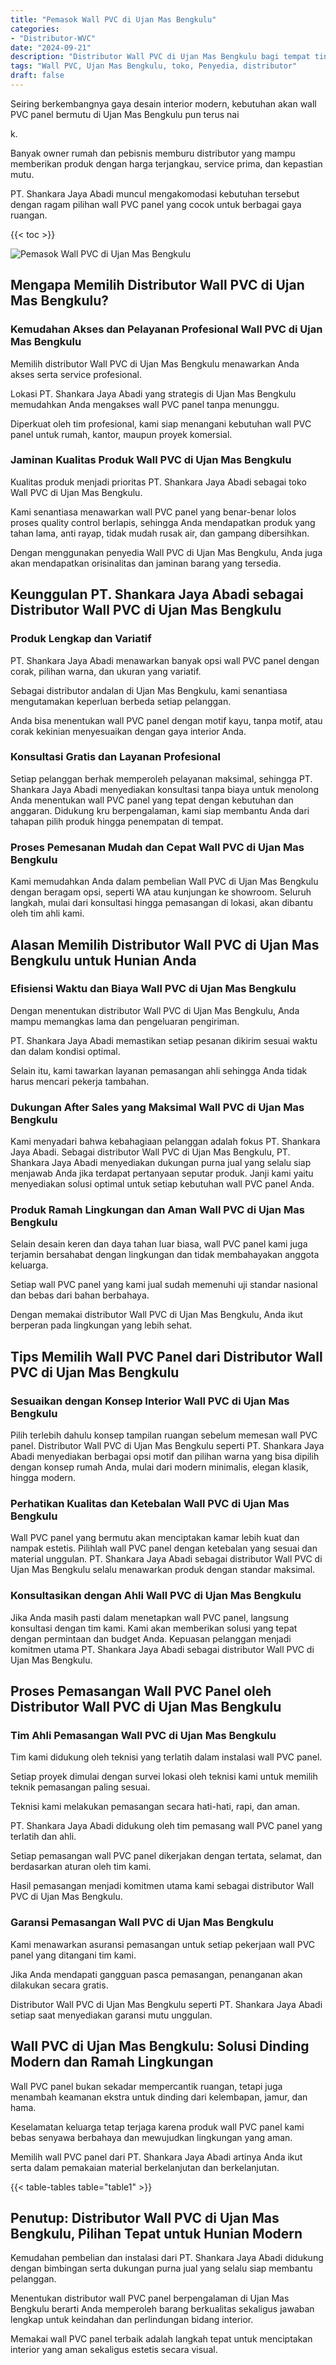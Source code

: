```yaml
---
title: "Pemasok Wall PVC di Ujan Mas Bengkulu"
categories: 
- "Distributor-WVC"
date: "2024-09-21"
description: "Distributor Wall PVC di Ujan Mas Bengkulu bagi tempat tinggal, office, serta toko. Produk terbaik, beragam motif, pilihan warna menarik, beserta jasa instalasi dikerjakan oleh tim berpengalaman serta jaminan resmi!|Servis distribusi Wall PVC di Ujan Mas Bengkulu untuk kebutuhan tempat tinggal, office, atau ritel, beserta produk berkualitas dan pemasangan oleh tenaga ahli berpengalaman dan kepastian resmi.|Solusi Wall PVC di Ujan Mas Bengkulu yang andal untuk rumah, office, dan ritel, dengan material berkualitas dan pemasangan dikerjakan oleh tenaga ahli ahli dan jaminan resmi.|Penjualan Wall PVC di Ujan Mas Bengkulu untuk hunian, kantor, dan gerai, beserta produk berkualitas dan instalasi ditangani oleh tenaga ahli berpengalaman, dilengkapi beserta garansi resmi.}"
tags: "Wall PVC, Ujan Mas Bengkulu, toko, Penyedia, distributor"
draft: false
---
```


Seiring berkembangnya gaya desain interior modern, kebutuhan akan wall PVC panel bermutu di Ujan Mas Bengkulu pun terus nai

k.

Banyak owner rumah dan pebisnis memburu distributor yang mampu memberikan produk dengan harga terjangkau, service prima, dan kepastian mutu.

PT. Shankara Jaya Abadi muncul mengakomodasi kebutuhan tersebut dengan ragam pilihan wall PVC panel yang cocok untuk berbagai gaya ruangan.

{{< toc >}}

![Pemasok Wall PVC di Ujan Mas Bengkulu](/images/Distributor-WVC/Pemasok-Wall-PVC-di-Ujan-Mas-Bengkulu.png)


## Mengapa Memilih Distributor Wall PVC di Ujan Mas Bengkulu?

### Kemudahan Akses dan Pelayanan Profesional Wall PVC di Ujan Mas Bengkulu

Memilih distributor Wall PVC di Ujan Mas Bengkulu menawarkan Anda akses serta service profesional.

Lokasi PT. Shankara Jaya Abadi yang strategis di Ujan Mas Bengkulu memudahkan Anda mengakses wall PVC panel tanpa menunggu.

Diperkuat oleh tim profesional, kami siap menangani kebutuhan wall PVC panel untuk rumah, kantor, maupun proyek komersial.

### Jaminan Kualitas Produk Wall PVC di Ujan Mas Bengkulu

Kualitas produk menjadi prioritas PT. Shankara Jaya Abadi sebagai toko Wall PVC di Ujan Mas Bengkulu.

Kami senantiasa menawarkan wall PVC panel yang benar-benar lolos proses quality control berlapis, sehingga Anda mendapatkan produk yang tahan lama, anti rayap, tidak mudah rusak air, dan gampang dibersihkan.

Dengan menggunakan penyedia Wall PVC di Ujan Mas Bengkulu, Anda juga akan mendapatkan orisinalitas dan jaminan barang yang tersedia.

## Keunggulan PT. Shankara Jaya Abadi sebagai Distributor Wall PVC di Ujan Mas Bengkulu

### Produk Lengkap dan Variatif

PT. Shankara Jaya Abadi menawarkan banyak opsi wall PVC panel dengan corak, pilihan warna, dan ukuran yang variatif.

Sebagai distributor andalan di Ujan Mas Bengkulu, kami senantiasa mengutamakan keperluan berbeda setiap pelanggan.

Anda bisa menentukan wall PVC panel dengan motif kayu, tanpa motif, atau corak kekinian menyesuaikan dengan gaya interior Anda.

### Konsultasi Gratis dan Layanan Profesional

Setiap pelanggan berhak memperoleh pelayanan maksimal, sehingga PT. Shankara Jaya Abadi menyediakan konsultasi tanpa biaya untuk menolong Anda menentukan wall PVC panel yang tepat dengan kebutuhan dan anggaran. Didukung kru berpengalaman, kami siap membantu Anda dari tahapan pilih produk hingga penempatan di tempat.

### Proses Pemesanan Mudah dan Cepat Wall PVC di Ujan Mas Bengkulu

Kami memudahkan Anda dalam pembelian Wall PVC di Ujan Mas Bengkulu dengan beragam opsi, seperti WA atau kunjungan ke showroom. Seluruh langkah, mulai dari konsultasi hingga pemasangan di lokasi, akan dibantu oleh tim ahli kami.

## Alasan Memilih Distributor Wall PVC di Ujan Mas Bengkulu untuk Hunian Anda

### Efisiensi Waktu dan Biaya Wall PVC di Ujan Mas Bengkulu

Dengan menentukan distributor Wall PVC di Ujan Mas Bengkulu, Anda mampu memangkas lama dan pengeluaran pengiriman.

PT. Shankara Jaya Abadi memastikan setiap pesanan dikirim sesuai waktu dan dalam kondisi optimal.

Selain itu, kami tawarkan layanan pemasangan ahli sehingga Anda tidak harus mencari pekerja tambahan.

### Dukungan After Sales yang Maksimal Wall PVC di Ujan Mas Bengkulu

Kami menyadari bahwa kebahagiaan pelanggan adalah fokus PT. Shankara Jaya Abadi. Sebagai distributor Wall PVC di Ujan Mas Bengkulu, PT. Shankara Jaya Abadi menyediakan dukungan purna jual yang selalu siap menjawab Anda jika terdapat pertanyaan seputar produk. Janji kami yaitu menyediakan solusi optimal untuk setiap kebutuhan wall PVC panel Anda.

### Produk Ramah Lingkungan dan Aman Wall PVC di Ujan Mas Bengkulu

Selain desain keren dan daya tahan luar biasa, wall PVC panel kami juga terjamin bersahabat dengan lingkungan dan tidak membahayakan anggota keluarga.

Setiap wall PVC panel yang kami jual sudah memenuhi uji standar nasional dan bebas dari bahan berbahaya.

Dengan memakai distributor Wall PVC di Ujan Mas Bengkulu, Anda ikut berperan pada lingkungan yang lebih sehat.

## Tips Memilih Wall PVC Panel dari Distributor Wall PVC di Ujan Mas Bengkulu

### Sesuaikan dengan Konsep Interior Wall PVC di Ujan Mas Bengkulu

Pilih terlebih dahulu konsep tampilan ruangan sebelum memesan wall PVC panel. Distributor Wall PVC di Ujan Mas Bengkulu seperti PT. Shankara Jaya Abadi menyediakan berbagai opsi motif dan pilihan warna yang bisa dipilih dengan konsep rumah Anda, mulai dari modern minimalis, elegan klasik, hingga modern.

### Perhatikan Kualitas dan Ketebalan Wall PVC di Ujan Mas Bengkulu

Wall PVC panel yang bermutu akan menciptakan kamar lebih kuat dan nampak estetis. Pilihlah wall PVC panel dengan ketebalan yang sesuai dan material unggulan. PT. Shankara Jaya Abadi sebagai distributor Wall PVC di Ujan Mas Bengkulu selalu menawarkan produk dengan standar maksimal.

### Konsultasikan dengan Ahli Wall PVC di Ujan Mas Bengkulu

Jika Anda masih pasti dalam menetapkan wall PVC panel, langsung konsultasi dengan tim kami. Kami akan memberikan solusi yang tepat dengan permintaan dan budget Anda. Kepuasan pelanggan menjadi komitmen utama PT. Shankara Jaya Abadi sebagai distributor Wall PVC di Ujan Mas Bengkulu.

## Proses Pemasangan Wall PVC Panel oleh Distributor Wall PVC di Ujan Mas Bengkulu

### Tim Ahli Pemasangan Wall PVC di Ujan Mas Bengkulu

Tim kami didukung oleh teknisi yang terlatih dalam instalasi wall PVC panel.

Setiap proyek dimulai dengan survei lokasi oleh teknisi kami untuk memilih teknik pemasangan paling sesuai.

Teknisi kami melakukan pemasangan secara hati-hati, rapi, dan aman.

PT. Shankara Jaya Abadi didukung oleh tim pemasang wall PVC panel yang terlatih dan ahli.

Setiap pemasangan wall PVC panel dikerjakan dengan tertata, selamat, dan berdasarkan aturan oleh tim kami.

Hasil pemasangan menjadi komitmen utama kami sebagai distributor Wall PVC di Ujan Mas Bengkulu.

### Garansi Pemasangan Wall PVC di Ujan Mas Bengkulu

Kami menawarkan asuransi pemasangan untuk setiap pekerjaan wall PVC panel yang ditangani tim kami.

Jika Anda mendapati gangguan pasca pemasangan, penanganan akan dilakukan secara gratis.

Distributor Wall PVC di Ujan Mas Bengkulu seperti PT. Shankara Jaya Abadi setiap saat menyediakan garansi mutu unggulan.

## Wall PVC di Ujan Mas Bengkulu: Solusi Dinding Modern dan Ramah Lingkungan

Wall PVC panel bukan sekadar mempercantik ruangan, tetapi juga menambah keamanan ekstra untuk dinding dari kelembapan, jamur, dan hama.

Keselamatan keluarga tetap terjaga karena produk wall PVC panel kami bebas senyawa berbahaya dan mewujudkan lingkungan yang aman.

Memilih wall PVC panel dari PT. Shankara Jaya Abadi artinya Anda ikut serta dalam pemakaian material berkelanjutan dan berkelanjutan.

{{< table-tables table="table1" >}}

## Penutup: Distributor Wall PVC di Ujan Mas Bengkulu, Pilihan Tepat untuk Hunian Modern

Kemudahan pembelian dan instalasi dari PT. Shankara Jaya Abadi didukung dengan bimbingan serta dukungan purna jual yang selalu siap membantu pelanggan.

Menentukan distributor wall PVC panel berpengalaman di Ujan Mas Bengkulu berarti Anda memperoleh barang berkualitas sekaligus jawaban lengkap untuk keindahan dan perlindungan bidang interior.

Memakai wall PVC panel terbaik adalah langkah tepat untuk menciptakan interior yang aman sekaligus estetis secara visual.
